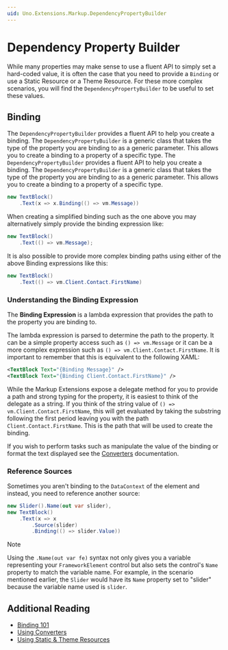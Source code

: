 ```yaml
---
uid: Uno.Extensions.Markup.DependencyPropertyBuilder
---
```

# Dependency Property Builder

While many properties may make sense to use a fluent API to simply set a hard-coded value, it is often the case that you need to provide a `Binding` or use a Static Resource or a Theme Resource. For these more complex scenarios, you will find the `DependencyPropertyBuilder` to be useful to set these values.

## Binding

The `DependencyPropertyBuilder` provides a fluent API to help you create a binding. The `DependencyPropertyBuilder` is a generic class that takes the type of the property you are binding to as a generic parameter. This allows you to create a binding to a property of a specific type. The `DependencyPropertyBuilder` provides a fluent API to help you create a binding. The `DependencyPropertyBuilder` is a generic class that takes the type of the property you are binding to as a generic parameter. This allows you to create a binding to a property of a specific type.

```cs
new TextBlock()
    .Text(x => x.Binding(() => vm.Message))
```

When creating a simplified binding such as the one above you may alternatively simply provide the binding expression like:

```cs
new TextBlock()
    .Text(() => vm.Message);
```

It is also possible to provide more complex binding paths using either of the above Binding expressions like this:

```cs
new TextBlock()
    .Text(() => vm.Client.Contact.FirstName)
```

### Understanding the Binding Expression

The **Binding Expression** is a lambda expression that provides the path to the property you are binding to.

The lambda expression is parsed to determine the path to the property. It can be a simple property access such as `() => vm.Message` or it can be a more complex expression such as `() => vm.Client.Contact.FirstName`. It is important to remember that this is equivalent to the following XAML:

```xml
<TextBlock Text="{Binding Message}" />
<TextBlock Text="{Binding Client.Contact.FirstName}" />
```

While the Markup Extensions expose a delegate method for you to provide a path and strong typing for the property, it is easiest to think of the delegate as a string. If you think of the string value of `() => vm.Client.Contact.FirstName`, this will get evaluated by taking the substring following the first period leaving you with the path `Client.Contact.FirstName`. This is the path that will be used to create the binding.

If you wish to perform tasks such as manipulate the value of the binding or format the text displayed see the [Converters](xref:Uno.Extensions.Markup.Converters) documentation.

### Reference Sources

Sometimes you aren't binding to the `DataContext` of the element and instead, you need to reference another source:

```cs
new Slider().Name(out var slider),
new TextBlock()
    .Text(x => x
        .Source(slider)
        .Binding(() => slider.Value))
```

 > [!NOTE]
 > Using the `.Name(out var fe)` syntax not only gives you a variable representing your `FrameworkElement` control but also sets the control's `Name` property to match the variable name. For example, in the scenario mentioned earlier, the `Slider` would have its `Name` property set to "slider" because the variable name used is `slider`.

## Additional Reading

- [Binding 101](xref:Uno.Extensions.Markup.Binding101)
- [Using Converters](xref:Uno.Extensions.Markup.Converters)
- [Using Static &amp; Theme Resources](xref:Uno.Extensions.Markup.StaticAndThemeResources)
